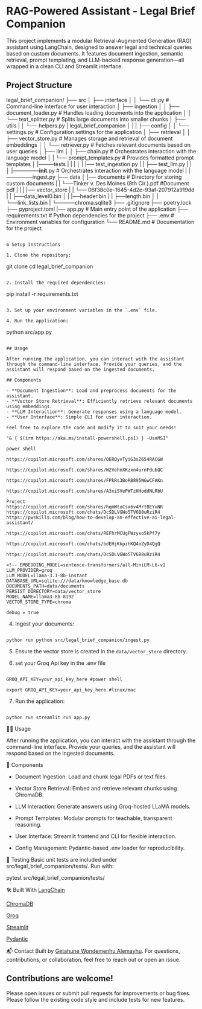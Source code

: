 # RAG-Powered Assistant - Legal Brief Companion

This project implements a modular Retrieval-Augmented Generation (RAG) assistant using LangChain, designed to answer legal and technical queries based on custom documents. It features document ingestion, semantic retrieval, prompt templating, and LLM-backed response generation—all wrapped in a clean CLI and Streamlit interface.

## Project Structure

legal_brief_companion/
├── src
│ ├── interface
│ │ └── cli.py # Command-line interface for user interaction
│ ├── ingestion
│ │ ├── document_loader.py # Handles loading documents into the application
│ │ └── text_splitter.py # Splits large documents into smaller chunks
│ ├── utils
| │ └── helpers.py
| legal_brief_companion
│ |
| ├── config
│ │ └── settings.py # Configuration settings for the application
│ ├── retrieval
│ │ ├── vector_store.py # Manages storage and retrieval of document embeddings
│ │ └── retriever.py # Fetches relevant documents based on user queries
│ ├── llm
│ │ ├── chain.py # Orchestrates interaction with the language model
│ | └── prompt_templates.py # Provides formatted prompt templates
│ |────tests
| | |
│ | |── test_ingestion.py
| | ├── test_llm.py
| |
│ |───────**init**.py # Orchestrates interaction with the language model
| |───────ingest.py
├── data
│ |── documents # Directory for storing custom documents
| | └──Tinker v. Des Moines (8th Cir.).pdf #Document pdf
| |
| |── vector_store
| | └── 06f38c0e-1645-4d2e-93af-207912a919dd
| | ├──data_level0.bin
│ | |──header.bin
| | ├──length.bin
│ | └──link_lists.bin
| └─────chroma.sqlite3
├── .gitignore
├── poetry.lock
├── pyproject.toml
|── app.py # Main entry point of the application
├── requirements.txt # Python dependencies for the project
├── .env # Environment variables for configuration
└── README.md # Documentation for the project

```

⚙️ Setup Instructions

1. Clone the repository:

```

git clone <repository-url>
cd legal_brief_companion

```

2. Install the required dependencies:

```

pip install -r requirements.txt

```

3. Set up your environment variables in the `.env` file.

4. Run the application:
```

python src/app.py

```

## Usage

After running the application, you can interact with the assistant through the command-line interface. Provide your queries, and the assistant will respond based on the ingested documents.

## Components

- **Document Ingestion**: Load and preprocess documents for the assistant.
- **Vector Store Retrieval**: Efficiently retrieve relevant documents using embeddings.
- **LLM Interaction**: Generate responses using a language model.
- **User Interface**: Simple CLI for user interaction.

Feel free to explore the code and modify it to suit your needs!

"& { $(irm https://aka.ms/install-powershell.ps1) } -UseMSI"

power shell

https://copilot.microsoft.com/shares/QERQyvTyiG3sZ654RACGW

https://copilot.microsoft.com/shares/W2VehnXKzxn4urnFdubQC

https://copilot.microsoft.com/shares/FPkRs3BoRB895WGwCFAKn

https://copilot.microsoft.com/shares/A3xiSVePWTzHHoddNLRbU

Project
https://copilot.microsoft.com/shares/hqmWtuCsx6v4MrtBEYuNR
https://copilot.microsoft.com/chats/DcSDLVGWo5TV6B8uRziR4
https://pwskills.com/blog/how-to-develop-an-effective-ai-legal-assistant/

https://copilot.microsoft.com/chats/REFhrMCUgFWzyxo5kPf7y

https://copilot.microsoft.com/chats/bdEHjKkpzhKQ4oZyD4QgQ

https://copilot.microsoft.com/chats/DcSDLVGWo5TV6B8uRziR4

<!-- EMBEDDING_MODEL=sentence-transformers/all-MiniLM-L6-v2
LLM_PROVIDER=groq
LLM_MODEL=llama-3.1-8b-instant
DATABASE_URL=sqlite:///data/knowledge_base.db
DOCUMENTS_PATH=data/documents
PERSIST_DIRECTORY=data/vector_store
MODEL_NAME=llama3-8b-8192
VECTOR_STORE_TYPE=chroma

debug = true

```

4. Ingest your documents:

```

python run python src/legal_brief_companion/ingest.py

```

5. Ensure the vector store is created in the `data/vector_store` directory.

6. set your Groq Api key in the .env file

```

GROQ_API_KEY=your_api_key_here #power shell

export GROQ_API_KEY=your_api_key_here #linux/mac

```

7. Run the application:

```

python run streamlit run app.py

```

🧑‍⚖️ Usage

After running the application, you can interact with the assistant through the command-line interface. Provide your queries, and the assistant will respond based on the ingested documents.

🧩 Components

- Document Ingestion: Load and chunk legal PDFs or text files.

- Vector Store Retrieval: Embed and retrieve relevant chunks using ChromaDB.

- LLM Interaction: Generate answers using Groq-hosted LLaMA models.

- Prompt Templates: Modular prompts for teachable, transparent reasoning.

- User Interface: Streamlit frontend and CLI for flexible interaction.

- Config Management: Pydantic-based .env loader for reproducibility.

🧪 Testing
Basic unit tests are included under src/legal_brief_companion/tests/. Run with:

pytest src/legal_brief_companion/tests/

🛠️ Built With
[LangChain](https://www.langchain.com/)

[ChromaDB](https://www.chroma.com/)

[Groq](https://www.groq.com/)

[Streamlit](https://streamlit.io/)

[Pydantic](https://pydantic-docs.helpmanual.io/)

📬 Contact
Built by [Getahune Wondemenhu Alemayhu](https://www.github.com/getishe).
For questions, contributions, or collaboration, feel free to reach out or open an issue.

## Contributions are welcome!

Please open issues or submit pull requests for improvements or bug fixes.
Please follow the existing code style and include tests for new features.

```

```
